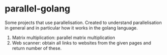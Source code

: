 # parallel-golang
Some projects that use parallelisation. Created to understand parallelisation in general and in particular how it works in the golang language.


1. Matrix multiplication: parallel matrix multiplication
2. Web scanner: obtain all links to websites from the given pages and return number of these.